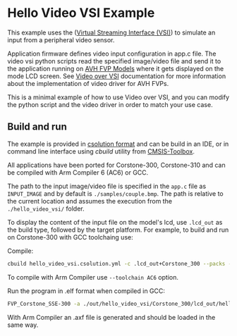 # Hello Video VSI Example

This example uses the ([Virtual Streaming Interface (VSI)](https://arm-software.github.io/AVH/main/simulation/html/group__arm__vsi.html)) to simulate an input from a peripheral video sensor.

Application firmware defines video input configuration in app.c file. The video vsi python scripts read the specified image/video file and send it to the application running on [AVH FVP Models](https://arm-software.github.io/AVH/main/overview/html/index.html) where it gets displayed on the mode LCD screen.
See [Video over VSI](https://arm-software.github.io/AVH/main/simulation/html/group__arm__vsi__video.html) documentation for more information about the implementation of video driver for AVH FVPs.

This is a minimal example of how to use Video over VSI, and you can modify the python script and the video driver in order to match your use case.

## Build and run

The example is provided in [csolution format](https://github.com/Open-CMSIS-Pack/cmsis-toolbox/blob/main/docs/YML-Input-Format.md) and can be build in an IDE, or in command line interface using *cbuild* utility from [CMSIS-Toolbox](https://github.com/Open-CMSIS-Pack/cmsis-toolbox/blob/main/docs/build-operation.md).

All applications have been ported for Corstone-300, Corstone-310 and can be compiled with Arm Compiler 6 (AC6) or GCC.

The path to the input image/video file is specified in the `app.c` file as `INPUT_IMAGE` and by default is `./samples/couple.bmp`. The path is relative to the current location and assumes the execution from the `./hello_video_vsi/` folder.

To display the content of the input file on the model's lcd, use `.lcd_out` as the build type, followed by the target platform. For example, to build and run on Corstone-300 with GCC toolchaing use:

Compile: 

```bash
cbuild hello_video_vsi.csolution.yml -c .lcd_out+Corstone_300 --packs --update-rte --toolchain GCC
```

To compile with Arm Compiler use `--toolchain AC6` option.

Run the program in .elf format when compiled in GCC:

```bash
FVP_Corstone_SSE-300 -a ./out/hello_video_vsi/Corstone_300/lcd_out/hello_video_vsi.elf -C mps3_board.v_path=./source/vsi/video_vsi_py/
```

With Arm Compiler an .axf file is generated and should be loaded in the same way.
